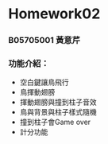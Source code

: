 # Homework02 
### B05705001  黃意芹

### 功能介紹：
* 空白鍵讓鳥飛行
* 鳥揮動翅膀
* 揮動翅膀與撞到柱子音效
* 鳥與背景與柱子樣式隨機
* 撞到柱子會Game over
* 計分功能